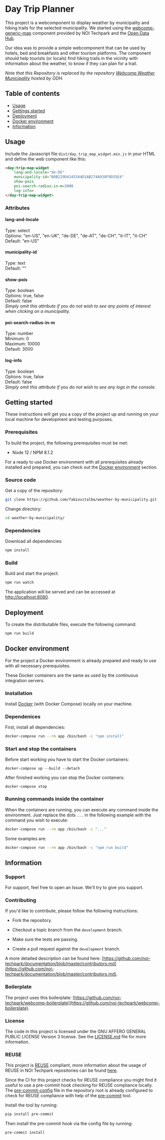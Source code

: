 <!--
SPDX-FileCopyrightText: NOI Techpark <digital@noi.bz.it>

SPDX-License-Identifier: CC0-1.0
-->

# Day Trip Planner
This project is a webcomponent to display weather by municipality and hiking trails for the selected municipality.
We started using the [webcomp-generic-map](https://github.com/noi-techpark/webcomp-generic-map) component provided by NOI Techpark and the [Open Data
Hub](https://opendatahub.com).

Our idea was to provide a simple webcomponent that can be used by hotels, bed and breakfasts and other tourism platforms. The component should help tourists (or locals) find hiking trails in the vicinity with information about the weather, to know if they can plan for a trail.

_Note that this Repository is replaced by the repository [Webcomp Weather Municipality](https://github.com/noi-techpark/webcomp-weather-municipality) hosted by ODH._

## Table of contents

- [Usage](#usage)
- [Gettings started](#getting-started)
- [Deployment](#deployment)
- [Docker environment](#docker-environment)
- [Information](#information)

## Usage

Include the Javascript file `dist/day_trip_map_widget.min.js` in your HTML and define the web component like this:

```html
<day-trip-map-widget
    lang-and-locale="de-DE"
    municipality-id="B8B229D4245344D1AB274A938F9D35E4"
    show-pois
    poi-search-radius-in-m=3000
    log-info>
</day-trip-map-widget>
```

### Attributes
#### lang-and-locale
Type: select\
Options: "en-US", "en-UK", "de-DE", "de-AT", "de-CH", "it-IT", "it-CH"\
Default: "en-US"

#### municipality-id
Type: text\
Default: ""

#### show-pois
Type: boolean\
Options: true, false\
Default: false\
_Simply omit this attribute if you do not wish to see any points of interest when clicking on a municipality._

#### poi-search-radius-in-m
Type: number\
Minimum: 0\
Maximum: 10000\
Default: 3000

#### log-info
Type: boolean\
Options: true, false\
Default: false\
_Simply omit this attribute if you do not wish to see any logs in the console._

## Getting started

These instructions will get you a copy of the project up and running
on your local machine for development and testing purposes.

### Prerequisites

To build the project, the following prerequisites must be met:

- Node 12 / NPM 8.1.2

For a ready to use Docker environment with all prerequisites already installed and prepared, you can check out the [Docker environment](#docker-environment) section.

### Source code

Get a copy of the repository:

```bash
git clone https://github.com/fabiovitalba/weather-by-municipality.git
```

Change directory:

```bash
cd weather-by-municipality/
```

### Dependencies

Download all dependencies:

```bash
npm install
```

### Build

Build and start the project:

```bash
npm run watch
```

The application will be served and can be accessed at [http://localhost:8080](http://localhost:8080).

## Deployment

To create the distributable files, execute the following command:

```bash
npm run build
```

## Docker environment

For the project a Docker environment is already prepared and ready to use with all necessary prerequisites.

These Docker containers are the same as used by the continuous integration servers.

### Installation

Install [Docker](https://docs.docker.com/install/) (with Docker Compose) locally on your machine.

### Dependenices

First, install all dependencies:

```bash
docker-compose run --rm app /bin/bash -c "npm install"
```

### Start and stop the containers

Before start working you have to start the Docker containers:

```
docker-compose up --build --detach
```

After finished working you can stop the Docker containers:

```
docker-compose stop
```

### Running commands inside the container

When the containers are running, you can execute any command inside the environment. Just replace the dots `...` in the following example with the command you wish to execute:

```bash
docker-compose run --rm app /bin/bash -c "..."
```

Some examples are:

```bash
docker-compose run --rm app /bin/bash -c "npm run build"
```

## Information

### Support

For support, feel free to open an Issue. We'll try to give you support.

### Contributing

If you'd like to contribute, please follow the following instructions:

- Fork the repository.

- Checkout a topic branch from the `development` branch.

- Make sure the tests are passing.

- Create a pull request against the `development` branch.

A more detailed description can be found here: [https://github.com/noi-techpark/documentation/blob/master/contributors.md](https://github.com/noi-techpark/documentation/blob/master/contributors.md).

### Boilerplate

The project uses this boilerplate: [https://github.com/noi-techpark/webcomp-boilerplate](https://github.com/noi-techpark/webcomp-boilerplate).

### License

The code in this project is licensed under the GNU AFFERO GENERAL PUBLIC LICENSE Version 3 license. See the [LICENSE.md](LICENSE.md) file for more information.

### REUSE

This project is [REUSE](https://reuse.software) compliant, more information about the usage of REUSE in NOI Techpark repositories can be found [here](https://github.com/noi-techpark/odh-docs/wiki/Guidelines-for-developers-and-licenses#guidelines-for-contributors-and-new-developers).

Since the CI for this project checks for REUSE compliance you might find it useful to use a pre-commit hook checking for REUSE compliance locally. The [pre-commit-config](.pre-commit-config.yaml) file in the repository root is already configured to check for REUSE compliance with help of the [pre-commit](https://pre-commit.com) tool.

Install the tool by running:
```bash
pip install pre-commit
```
Then install the pre-commit hook via the config file by running:
```bash
pre-commit install
```

